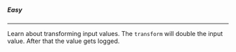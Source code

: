 ##### Easy
---

Learn about transforming input values. The `transform` will double the input value. After that the value gets logged.